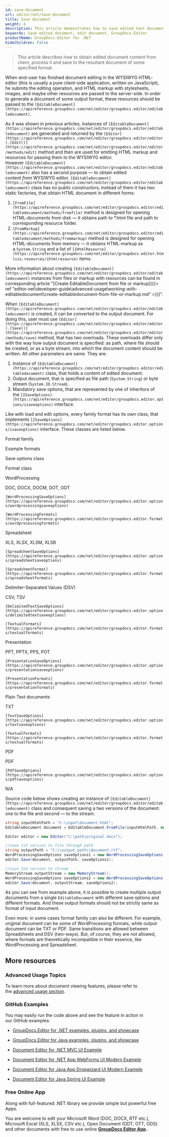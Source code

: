 ```yaml
---
id: save-document
url: editor/net/save-document
title: Save document
weight: 4
description: This article demonstrates how to save edited text documents, spreadsheets and presentations with GroupDocs.Editor for .NET API.
keywords: Save edited document, edit document, GroupDocs.Editor
productName: GroupDocs.Editor for .NET
hideChildren: False
---
```

> This article describes how to obtain edited document content from client, process it and save to the resultant document of some specified format.

When end-user has finished document editing in the WYSIWYG HTML-editor (this is usually a pure client-side application, written on JavaScript), he submits the editing operation, and HTML markup with stylesheets, images, and maybe other resources are passed to the server-side. In order to generate a document of some output format, these resources should be passed to the `[EditableDocument](https://apireference.groupdocs.com/net/editor/groupdocs.editor/editabledocument)`.

As it was shown in previous articles, instances of `[EditableDocument](https://apireference.groupdocs.com/net/editor/groupdocs.editor/editabledocument)` are generated and returned by the `[Editor](https://apireference.groupdocs.com/net/editor/groupdocs.editor/editor).[Edit()](https://apireference.groupdocs.com/net/editor/groupdocs.editor/editor/methods/edit)` method and then are used for emitting HTML markup and resources for passing them *to* the WYSIWYG editor.  
However `[EditableDocument](https://apireference.groupdocs.com/net/editor/groupdocs.editor/editabledocument)` also has a second purpose — to obtain edited content *from* WYSIWYG editor. `[EditableDocument](https://apireference.groupdocs.com/net/editor/groupdocs.editor/editabledocument)` class has no public constructors; instead of them it has two static factories, that obtain HTML document in different forms:

1.  `[FromFile](https://apireference.groupdocs.com/net/editor/groupdocs.editor/editabledocument/methods/fromfile)` method is designed for opening HTML-documents from disk — it obtains path to \*.html file and path to corresponding resource folder.
2.  `[FromMarkup](https://apireference.groupdocs.com/net/editor/groupdocs.editor/editabledocument/methods/frommarkup)` method is designed for opening HTML-documents from memory — it obtains HTML-markup as a `System.String` and a list of `[IHtmlResource](https://apireference.groupdocs.com/net/editor/groupdocs.editor.htmlcss.resources/ihtmlresource)` items.

More information about creating `[EditableDocument](https://apireference.groupdocs.com/net/editor/groupdocs.editor/editabledocument)` instances from files or markup with resources can be found in corresponding article "[Create EditableDocument from file or markup]({{< ref "editor-net\developer-guide\advanced-usage\working-with-editabledocument\create-editabledocument-from-file-or-markup.md" >}})".

When `[EditableDocument](https://apireference.groupdocs.com/net/editor/groupdocs.editor/editabledocument)` is created, it can be converted to the output document. For doing this, user must use `[Editor](https://apireference.groupdocs.com/net/editor/groupdocs.editor/editor).[Save()](https://apireference.groupdocs.com/net/editor/groupdocs.editor/editor/methods/save)` method, that has two overloads. These overloads differ only with the way how output document is specified: as path, where file should be created, or as a byte stream, into which the document content should be written. All other parameters are same. They are:

1.  Instance of `[EditableDocument](https://apireference.groupdocs.com/net/editor/groupdocs.editor/editabledocument)` class, that holds a content of edited document.
2.  Output document, that is specified as file path (`System.String`) or byte stream (`System.IO.Stream`).
3.  Mandatory save options, that are represented by one of inheritors of the `[ISaveOptions](https://apireference.groupdocs.com/net/editor/groupdocs.editor.options/isaveoptions)` interface.

Like with load and edit options, every family format has its own class, that implements `[ISaveOptions](https://apireference.groupdocs.com/net/editor/groupdocs.editor.options/isaveoptions)` interface. These classes are listed below.

Format family

Example formats

Save options class

Format class

WordProcessing

DOC, DOCX, DOCM, DOT, ODT

`[WordProcessingSaveOptions](https://apireference.groupdocs.com/net/editor/groupdocs.editor.options/wordprocessingsaveoptions)`

`[WordProcessingFormats](https://apireference.groupdocs.com/net/editor/groupdocs.editor.formats/wordprocessingformats)`

Spreadsheet

XLS, XLSX, XLSM, XLSB

`[SpreadsheetSaveOptions](https://apireference.groupdocs.com/net/editor/groupdocs.editor.options/spreadsheetsaveoptions)`

`[SpreadsheetFormat](https://apireference.groupdocs.com/net/editor/groupdocs.editor.formats/spreadsheetformats)`

Delimiter-Separated Values (DSV)

CSV, TSV

`[DelimitedTextSaveOptions](https://apireference.groupdocs.com/net/editor/groupdocs.editor.options/delimitedtextsaveoptions)`

`[TextualFormats](https://apireference.groupdocs.com/net/editor/groupdocs.editor.formats/textualformats)`

Presentation

PPT, PPTX, PPS, POT

`[PresentationSaveOptions](https://apireference.groupdocs.com/net/editor/groupdocs.editor.options/presentationsaveoptions)`

`[PresentationFormats](https://apireference.groupdocs.com/net/editor/groupdocs.editor.formats/presentationformats)`

Plain Text documents

TXT

`[TextSaveOptions](https://apireference.groupdocs.com/net/editor/groupdocs.editor.options/textsaveoptions)`

`[TextualFormats](https://apireference.groupdocs.com/net/editor/groupdocs.editor.formats/textualformats)`

PDF

PDF

`[PdfSaveOptions](https://apireference.groupdocs.com/net/editor/groupdocs.editor.options/pdfsaveoptions)`

N/A

Source code below shows creating an instance of `[EditableDocument](https://apireference.groupdocs.com/net/editor/groupdocs.editor/editabledocument)` class and consequent saving a two versions of the document: one to the file and second — to the stream.

```csharp
string inputHtmlPath = "C:\input\document.html";
EditableDocument document = EditableDocument.FromFile(inputHtmlPath, null);

Editor editor = new Editor("C:\path\original.docx");

//save 1st version to file through path
string outputPath = "C:\\output_path\\document.rtf";
WordProcessingSaveOptions saveOptions1 = new WordProcessingSaveOptions(WordProcessingFormats.Rtf);
editor.Save(document, outputPath, saveOptions1);

//save 2nd version to stream
MemoryStream outputStream = new MemoryStream();
WordProcessingSaveOptions saveOptions2 = new WordProcessingSaveOptions(WordProcessingFormats.Docm);
editor.Save(document, outputStream, saveOptions2);
```

As you can see from example above, it is possible to create multiple output documents from a single `EditableDocument` with different save options and different formats. And these output formats should not be strictly same as format of input document.

Even more: in some cases format family can also be different. For example, original document can be some of WordProcessing formats, while output document can be TXT or PDF. Same transitions are allowed between Spreadsheets and DSV (two-ways). But, of course, they are not allowed, where formats are theoretically incompatible in their essence, like WordProcessing and Spreadsheet.

## More resources

### Advanced Usage Topics

To learn more about document viewing features, please refer to the [advanced usage section](Advanced%2Busage.html).

### GitHub Examples

You may easily run the code above and see the feature in action in our GitHub examples:

*   [GroupDocs.Editor for .NET examples, plugins, and showcase](https://github.com/groupdocs-editor/GroupDocs.Editor-for-.NET)
    
*   [GroupDocs.Editor for Java examples, plugins, and showcase](https://github.com/groupdocs-editor/GroupDocs.Editor-for-Java)
    
*   [Document Editor for .NET MVC UI Example](https://github.com/groupdocs-editor/GroupDocs.Editor-for-.NET-MVC)
    
*   [Document Editor for .NET App WebForms UI Modern Example](https://github.com/groupdocs-editor/GroupDocs.Editor-for-.NET-WebForms)
    
*   [Document Editor for Java App Dropwizard UI Modern Example](https://github.com/groupdocs-editor/GroupDocs.Editor-for-Java-Dropwizard)
    
*   [Document Editor for Java Spring UI Example](https://github.com/groupdocs-editor/GroupDocs.Editor-for-Java-Spring)
    

### Free Online App

Along with full-featured .NET library we provide simple but powerful free Apps.

You are welcome to edit your Microsoft Word (DOC, DOCX, RTF etc.), Microsoft Excel (XLS, XLSX, CSV etc.), Open Document (ODT, OTT, ODS) and other documents with free to use online **[GroupDocs Editor App](https://products.groupdocs.app/editor)**.
